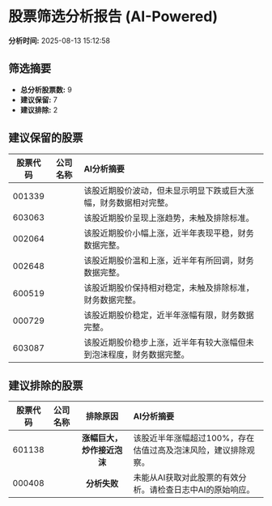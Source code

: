 # 股票筛选分析报告 (AI-Powered)

**分析时间:** 2025-08-13 15:12:58

## 筛选摘要

- **总分析股票数:** 9
- **建议保留:** 7
- **建议排除:** 2

## 建议保留的股票

| 股票代码 | 公司名称 | AI分析摘要 |
|:---:|:---:|:---|
| 001339 |  | 该股近期股价波动，但未显示明显下跌或巨大涨幅，财务数据相对完整。 |
| 603063 |  | 该股近期股价呈现上涨趋势，未触及排除标准。 |
| 002064 |  | 该股近期股价小幅上涨，近半年表现平稳，财务数据完整。 |
| 002648 |  | 该股近期股价温和上涨，近半年有所回调，财务数据完整。 |
| 600519 |  | 该股近期股价保持相对稳定，未触及排除标准，财务数据完整。 |
| 000729 |  | 该股近期股价稳定，近半年涨幅有限，财务数据完整。 |
| 603087 |  | 该股近期股价稳步上涨，近半年有较大涨幅但未到泡沫程度，财务数据完整。 |

## 建议排除的股票

| 股票代码 | 公司名称 | 排除原因 | AI分析摘要 |
|:---:|:---:|:---:|:---|
| 601138 |  | **涨幅巨大，炒作接近泡沫** | 该股近半年涨幅超过100%，存在估值过高及泡沫风险，建议排除观察。 |
| 000408 |  | **分析失败** | 未能从AI获取对此股票的有效分析。请检查日志中AI的原始响应。 |
